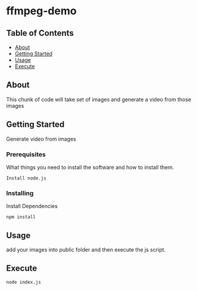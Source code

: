# ffmpeg-demo

## Table of Contents

- [About](#about)
- [Getting Started](#getting_started)
- [Usage](#usage)
- [Execute](#execute)

## About <a name = "about"></a>

This chunk of code will take set of images and generate a video from those images

## Getting Started <a name = "getting_started"></a>

Generate video from images

### Prerequisites

What things you need to install the software and how to install them.

```
Install node.js
```

### Installing

Install Dependencies

```
npm install
```

## Usage <a name = "usage"></a>

add your images into public folder and then execute the js script.

## Execute <a name = "execute"></a>
```
node index.js
```